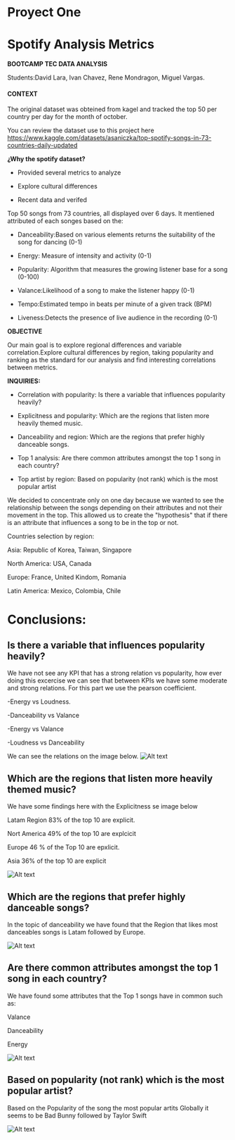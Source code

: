 # Proyect One

# Spotify Analysis Metrics #

**BOOTCAMP TEC DATA ANALYSIS**

Students:David Lara, Ivan Chavez, Rene Mondragon, Miguel Vargas.

#### CONTEXT ####

The original dataset was obteined from kagel and tracked the top 50 per country per day for the month of october.

You can review the dataset use to this project here https://www.kaggle.com/datasets/asaniczka/top-spotify-songs-in-73-countries-daily-updated


**¿Why the spotify dataset?**

- Provided several metrics to analyze

- Explore cultural differences

- Recent data and verifed

Top 50 songs from 73 countries, all displayed over 6 days. It mentiened attributed of each songes based on the:

- Danceability:Based on various elements returns the suitability of the song for dancing (0-1)

- Energy: Measure of intensity and activity (0-1)

- Popularity: Algorithm that measures the growing listener base for a song (0-100)

- Valance:Likelihood of a song to make the listener happy (0-1)

- Tempo:Estimated tempo in beats per minute of a given track (BPM)

- Liveness:Detects the presence of  live audience in the recording (0-1)

**OBJECTIVE** 

Our main goal is to explore regional differences and variable correlation.Explore cultural differences by region, taking popularity and ranking as the standard for our analysis and find interesting correlations between metrics.

**INQUIRIES:**

  - Correlation with popularity:
  Is there a variable that influences popularity heavily?
  
  - Explicitness and popularity:
  Which are the regions that listen more heavily themed music.
  
  - Danceability and region:
  Which are the regions that prefer highly danceable songs.
  
  - Top 1 analysis:
  Are there common attributes amongst the top 1 song in each country?

  - Top artist by region:
  Based on popularity (not rank) which is the most popular artist

We decided to concentrate only on one day because we wanted to see the relationship between the songs depending on their attributes and not their movement in the top. This allowed us to create the "hypothesis" that if there is an attribute that influences a song to be in the top or not.


Countries selection by region:

Asia: Republic of Korea, Taiwan, Singapore

North America: USA, Canada

Europe: France, United Kindom, Romania

Latin America: Mexico, Colombia, Chile


# Conclusions:

## Is there a variable that influences popularity heavily? ##
  
We have not see any KPI that has a strong relation vs popularity, how ever doing this excercise we can see that between KPIs we have some moderate and strong relations. For this part we use the pearson coefficient.

-Energy vs Loudness.

-Danceability vs Valance

-Energy vs Valance

-Loudness vs  Danceability

We can see the relations on the image below.
![Alt text](image.png)

## Which are the regions that listen more heavily themed music? ##

We have some findings here with the Explicitness se image below

Latam Region 83% of the top 10 are explicit.

Nort America 49% of the top 10 are explcicit

Europe       46 % of the Top 10 are epxlicit.

Asia         36% of the top 10 are explicit

![Alt text](image-1.png)

## Which are the regions that prefer highly danceable songs? ##

In the topic of danceability we have found that the Region that likes most danceables songs is Latam followed by Europe.

![Alt text](image-2.png)
  
## Are there common attributes amongst the top 1 song in each country? ##

We have found some attributes that the Top 1 songs have in common such as:

Valance

Danceability 

Energy

![Alt text](image-17.png)

## Based on popularity (not rank) which is the most popular artist? ##

Based on the Popularity of the song the most popular artits Globally it seems to be Bad Bunny followed by Taylor Swift

![Alt text](image-18.png)

  
